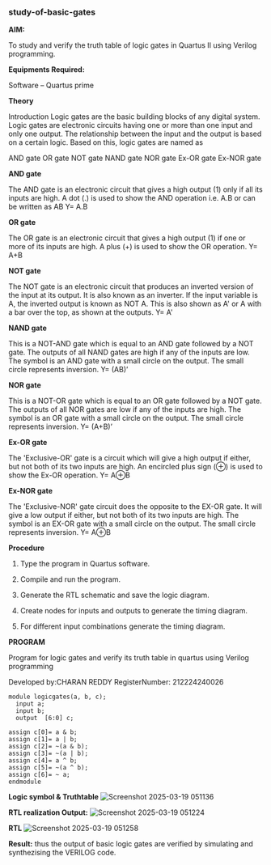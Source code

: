 ### study-of-basic-gates

**AIM:** 

To study and verify the truth table of logic gates in Quartus II using Verilog programming.

**Equipments Required:**

Software – Quartus prime 

**Theory**

Introduction Logic gates are the basic building blocks of any digital system. Logic gates are electronic circuits having one or more than one input and only one output. The relationship between the input and the output is based on a certain logic. Based on this, logic gates are named as

AND gate OR gate NOT gate NAND gate NOR gate Ex-OR gate Ex-NOR gate

**AND gate**

The AND gate is an electronic circuit that gives a high output (1) only if all its inputs are high. A dot (.) is used to show the AND operation i.e. A.B or can be written as AB
Y= A.B

**OR gate** 

The OR gate is an electronic circuit that gives a high output (1) if one or more of its inputs are high. A plus (+) is used to show the OR operation.
Y= A+B

**NOT gate**

The NOT gate is an electronic circuit that produces an inverted version of the input at its output. It is also known as an inverter. If the input variable is A, the inverted output is known as NOT A. This is also shown as A' or A with a bar over the top, as shown at the outputs.
Y= A'

**NAND gate**

This is a NOT-AND gate which is equal to an AND gate followed by a NOT gate. The outputs of all NAND gates are high if any of the inputs are low. The symbol is an AND gate with a small circle on the output. The small circle represents inversion.
Y= (AB)’

**NOR gate**

This is a NOT-OR gate which is equal to an OR gate followed by a NOT gate. The outputs of all NOR gates are low if any of the inputs are high. The symbol is an OR gate with a small circle on the output. The small circle represents inversion.
Y= (A+B)’

**Ex-OR gate**

The 'Exclusive-OR' gate is a circuit which will give a high output if either, but not both of its two inputs are high. An encircled plus sign (⊕) is used to show the Ex-OR operation.
Y= A⊕B

**Ex-NOR gate**

The 'Exclusive-NOR' gate circuit does the opposite to the EX-OR gate. It will give a low output if either, but not both of its two inputs are high. The symbol is an EX-OR gate with a small circle on the output. The small circle represents inversion.
Y= A⊕B

**Procedure** 

1.	Type the program in Quartus software.

2.	Compile and run the program.

3.	Generate the RTL schematic and save the logic diagram.

4.	Create nodes for inputs and outputs to generate the timing diagram.

5.	For different input combinations generate the timing diagram.


**PROGRAM**

Program for logic gates and verify its truth table in quartus using Verilog programming

 Developed by:CHARAN REDDY
 RegisterNumber: 212224240026
 ```
module logicgates(a, b, c); 
   input a; 
   input b; 
   output  [6:0] c; 

assign c[0]= a & b; 
assign c[1]= a | b; 
assign c[2]= ~(a & b); 
assign c[3]= ~(a | b); 
assign c[4]= a ^ b; 
assign c[5]= ~(a ^ b); 
assign c[6]= ~ a;
endmodule
```
**Logic symbol & Truthtable**
![Screenshot 2025-03-19 051136](https://github.com/user-attachments/assets/9d41aa16-69c0-42c9-a504-9f0eabb87b6b)


**RTL realization Output:** 
![Screenshot 2025-03-19 051224](https://github.com/user-attachments/assets/607b3232-1ddd-48c3-85b2-04039f9f9696)

**RTL**
![Screenshot 2025-03-19 051258](https://github.com/user-attachments/assets/1fc74f3f-50ba-4430-a162-8424e86f682d)

**Result:**
 thus the output of basic logic gates are verified by simulating and synthezising the VERILOG code.



